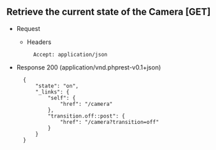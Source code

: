 ## Retrieve the current state of the Camera [GET]

+ Request

    + Headers

            Accept: application/json

+ Response 200 (application/vnd.phprest-v0.1+json)

        {
            "state": "on",
            "_links": {
                "self": {
                    "href": "/camera"
                },
                "transition.off::post": {
                    "href": "/camera?transition=off"
                }
            }
        }
